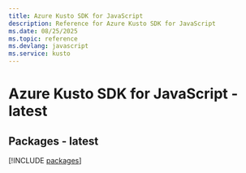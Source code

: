 ```yaml
---
title: Azure Kusto SDK for JavaScript
description: Reference for Azure Kusto SDK for JavaScript
ms.date: 08/25/2025
ms.topic: reference
ms.devlang: javascript
ms.service: kusto
---
```

# Azure Kusto SDK for JavaScript - latest
## Packages - latest
[!INCLUDE [packages](kusto-index.md)]